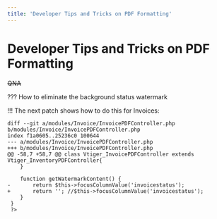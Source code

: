 ```yaml
---
title: 'Developer Tips and Tricks on PDF Formatting'
---
```


Developer Tips and Tricks on PDF Formatting
===========================================

~~QNA~~

??? How to eliminate the background status watermark

!!! The next patch shows how to do this for Invoices:

    diff --git a/modules/Invoice/InvoicePDFController.php b/modules/Invoice/InvoicePDFController.php
    index f1a0605..25236c0 100644
    --- a/modules/Invoice/InvoicePDFController.php
    +++ b/modules/Invoice/InvoicePDFController.php
    @@ -58,7 +58,7 @@ class Vtiger_InvoicePDFController extends Vtiger_InventoryPDFController{
        }
     
        function getWatermarkContent() {
    -       return $this->focusColumnValue('invoicestatus');
    +       return ''; //$this->focusColumnValue('invoicestatus');
        }
     }
     ?>
